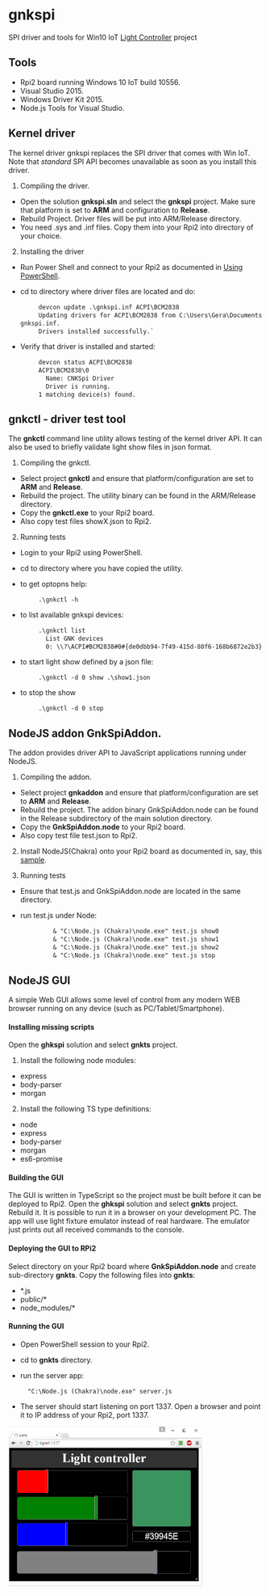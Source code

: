 # gnkspi
SPI driver and tools for Win10 IoT [Light Controller](https://www.hackster.io/gera_k/rpi2-win10-iot-based-light-controller-e73990) project 
## Tools
- Rpi2 board running Windows 10 IoT build 10556.
- Visual Studio 2015.
- Windows Driver Kit 2015.
- Node.js Tools for Visual Studio.

## Kernel driver
The kernel driver gnkspi replaces the SPI driver that comes with Win IoT. Note that _standard_ SPI API becomes unavailable as soon as you install this driver.

1. Compiling the driver.
 - Open the solution **gnkspi.sln** and select the **gnkspi** project. Make sure that platform is set to **ARM** and configuration to **Release**. 
 - Rebuild Project. Driver files will be put into ARM/Release directory. 
 - You need .sys and .inf files. Copy them into your Rpi2 into directory of your choice.

2. Installing the driver
 - Run Power Shell and connect to your Rpi2 as documented in [Using PowerShell](http://ms-iot.github.io/content/en-US/win10/samples/PowerShell.htm).
 - cd to directory where driver files are located and do:
 
			devcon update .\gnkspi.inf ACPI\BCM2838
			Updating drivers for ACPI\BCM2838 from C:\Users\Gera\Documents gnkspi.inf.
			Drivers installed successfully.`
    
 - Verify that driver is installed and started:
 
		   	devcon status ACPI\BCM2838
           	ACPI\BCM2838\0
              Name: CNKSpi Driver
              Driver is running.
           	1 matching device(s) found.
           
           
## gnkctl - driver test tool
The **gnkctl** command line utility allows testing of the kernel driver API. It can also be used to briefly validate light show files in json format.

1. Compiling the gnkctl.
 - Select project **gnkctl** and ensure that platform/configuration are set to **ARM** and **Release**.
 - Rebuild the project. The utility binary can be found in the ARM/Release directory.
 - Copy the **gnkctl.exe** to your Rpi2 board.
 - Also copy test files showX.json to Rpi2.
 
2. Running tests
 - Login to your Rpi2 using PowerShell.
 - cd to directory where you have copied the utility.
 - to get optopns help:
 
 			.\gnkctl -h

 - to list available gnkspi devices:
 
			.\gnkctl list
			  List GNK devices
			  0: \\?\ACPI#BCM2838#0#{de0dbb94-7f49-415d-80f6-168b6872e2b3}

 - to start light show defined by a json file:
 
			.\gnkctl -d 0 show .\show1.json

 - to stop the show
 
 			.\gnkctl -d 0 stop
            
## NodeJS addon GnkSpiAddon.
The addon provides driver API to JavaScript applications running under NodeJS.

1. Compiling the addon.
 - Select project **gnkaddon** and ensure that platform/configuration are set to **ARM** and **Release**.
 - Rebuild the project. The addon binary GnkSpiAddon.node can be found in the Release subdirectory of the main solution directory.
 - Copy the **GnkSpiAddon.node** to your Rpi2 board.
 - Also copy test file test.json to Rpi2.

2. Install NodeJS(Chakra) onto your Rpi2 board as documented in, say, this [sample](http://ms-iot.github.io/content/en-US/win10/samples/Nodejs.htm).

3. Running tests
 - Ensure that test.js and GnkSpiAddon.node are located in the same directory.
 - run test.js under Node:
 
 				& "C:\Node.js (Chakra)\node.exe" test.js show0
				& "C:\Node.js (Chakra)\node.exe" test.js show1
				& "C:\Node.js (Chakra)\node.exe" test.js show2
				& "C:\Node.js (Chakra)\node.exe" test.js stop

## NodeJS GUI
A simple Web GUI allows some level of control from any modern WEB browser running on any device (such as PC/Tablet/Smartphone).

#### Installing missing scripts
Open the **ghkspi** solution and select **gnkts** project.
 
1. Install the following node modules:
 - express
 - body-parser
 - morgan
2. Install the following TS type definitions:
 - node
 - express
 - body-parser
 - morgan
 - es6-promise

#### Building the GUI
The GUI is written in TypeScript so the project must be built before it can be deployed to Rpi2. Open the **ghkspi** solution and select **gnkts** project. Rebuild it. It is possible to run it in a browser on your development PC. The app will use light fixture emulator instead of real hardware. The emulator just prints out all received commands to the console.

#### Deploying the GUI to RPi2
Select directory on your Rpi2 board where **GnkSpiAddon.node** and create sub-directory **gnkts**. Copy the following files into **gnkts**:

- *.js
- public/*
- node_modules/*

#### Running the GUI
- Open PowerShell session to your Rpi2.
- cd to **gnkts** directory.
- run the server app:
					
		"C:\Node.js (Chakra)\node.exe" server.js

- The server should start listening on port 1337. Open a browser and point it to IP address of your Rpi2, port 1337.

![](Readme1.png)

